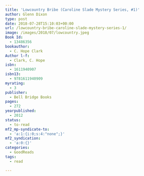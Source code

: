 ```yaml
---
title: 'Lowcountry Bribe (Caroline Slade Mystery Series, #1)'
author: Glenn Dixon
type: post
date: 2018-07-28T15:10:03+00:00
url: /lowcountry-bribe-caroline-slade-mystery-series-1/
image: /images/2018/07/lowcountry.jpeg
Book Id:
  - 13486356
bookauthor:
  - C. Hope Clark
Author l-f:
  - Clark, C. Hope
isbn:
  - 1611940907
isbn13:
  - 9781611940909
myrating:
  - 3
publisher:
  - Bell Bridge Books
pages:
  - 272
yearpublished:
  - 2012
status:
  - to-read
mf2_mp-syndicate-to:
  - 'a:1:{i:0;s:4:"none";}'
mf2_syndication:
  - 'a:0:{}'
categories:
  - GoodReads
tags:
  - read

---
```


